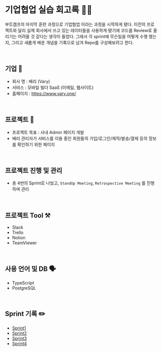 # 기업협업 실습 회고록 ✍🏻

부트캠프의 마지막 훈련 과정으로 기업협업 이라는 과정을 시작하게 됐다. 이전의 프로젝트와 달리 실제 회사에서 쓰고 있는 데이터들을 사용하게 됐기에 코드를 Review로 올리기는 어려울 것 같다는 생각이 들었다. 그래서 각 sprint에 무슨일을 어떻게 수행 했는지, 그리고 새롭게 배운 개념을 기록으로 남겨 Repo를 구성해보려고 한다.

<br>

## 기업 💬

- 회사 명 : 배리 (Vary)
- 서비스 : 모바일 빌더 SaaS (이메일, 웹사이트)
- 홈페이지 : https://www.vary.one/

<br>

## 프로젝트 🎯

- 프로젝트 목표 : 사내 Admin 페이지 개발
- 배리 관리자가 서비스를 이용 중인 회원들의 가입/로그인/제작/발송/결제 등의 정보를 확인하기 위한 페이지

<br>

## 프로젝트 진행 및 관리

- 총 4번의 Sprint로 나눴고, `StandUp Meeting`, `Retrospective Meeting` 를 진행하며 관리

<br>

## 프로젝트 Tool ⚒️

- Slack
- Trello
- Notion
- TeamViewer

<br>

## 사용 언어 및 DB 🗣️

- TypeScript
- PostgreSQL

<br>

## Sprint 기록 ✏️

- [Sprint1](./Sprint01.md)
- [Sprint2](./Sprint02.md)
- [Sprint3](./Sprint03.md)
- [Sprint4](./Sprint04.md)
